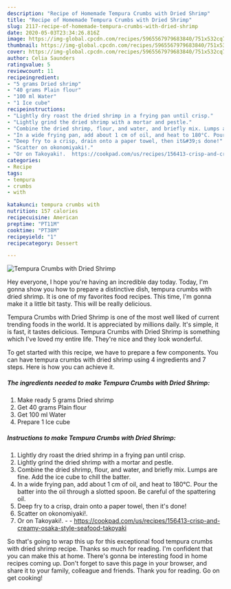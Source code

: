 ```yaml
---
description: "Recipe of Homemade Tempura Crumbs with Dried Shrimp"
title: "Recipe of Homemade Tempura Crumbs with Dried Shrimp"
slug: 2117-recipe-of-homemade-tempura-crumbs-with-dried-shrimp
date: 2020-05-03T23:34:26.816Z
image: https://img-global.cpcdn.com/recipes/5965567979683840/751x532cq70/tempura-crumbs-with-dried-shrimp-recipe-main-photo.jpg
thumbnail: https://img-global.cpcdn.com/recipes/5965567979683840/751x532cq70/tempura-crumbs-with-dried-shrimp-recipe-main-photo.jpg
cover: https://img-global.cpcdn.com/recipes/5965567979683840/751x532cq70/tempura-crumbs-with-dried-shrimp-recipe-main-photo.jpg
author: Celia Saunders
ratingvalue: 5
reviewcount: 11
recipeingredient:
- "5 grams Dried shrimp"
- "40 grams Plain flour"
- "100 ml Water"
- "1 Ice cube"
recipeinstructions:
- "Lightly dry roast the dried shrimp in a frying pan until crisp."
- "Lightly grind the dried shrimp with a mortar and pestle."
- "Combine the dried shrimp, flour, and water, and briefly mix. Lumps are fine. Add the ice cube to chill the batter."
- "In a wide frying pan, add about 1 cm of oil, and heat to 180°C. Pour the batter into the oil through a slotted spoon. Be careful of the spattering oil."
- "Deep fry to a crisp, drain onto a paper towel, then it&#39;s done!"
- "Scatter on okonomiyaki!."
- "Or on Takoyaki!.  https://cookpad.com/us/recipes/156413-crisp-and-creamy-osaka-style-seafood-takoyaki"
categories:
- Recipe
tags:
- tempura
- crumbs
- with

katakunci: tempura crumbs with 
nutrition: 157 calories
recipecuisine: American
preptime: "PT11M"
cooktime: "PT38M"
recipeyield: "1"
recipecategory: Dessert

---
```



![Tempura Crumbs with Dried Shrimp](https://img-global.cpcdn.com/recipes/5965567979683840/751x532cq70/tempura-crumbs-with-dried-shrimp-recipe-main-photo.jpg)

Hey everyone, I hope you're having an incredible day today. Today, I'm gonna show you how to prepare a distinctive dish, tempura crumbs with dried shrimp. It is one of my favorites food recipes. This time, I'm gonna make it a little bit tasty. This will be really delicious.

Tempura Crumbs with Dried Shrimp is one of the most well liked of current trending foods in the world. It is appreciated by millions daily. It's simple, it is fast, it tastes delicious. Tempura Crumbs with Dried Shrimp is something which I've loved my entire life. They're nice and they look wonderful.




To get started with this recipe, we have to prepare a few components. You can have tempura crumbs with dried shrimp using 4 ingredients and 7 steps. Here is how you can achieve it.

<!--inarticleads1-->

##### The ingredients needed to make Tempura Crumbs with Dried Shrimp:

1. Make ready 5 grams Dried shrimp
1. Get 40 grams Plain flour
1. Get 100 ml Water
1. Prepare 1 Ice cube




<!--inarticleads2-->

##### Instructions to make Tempura Crumbs with Dried Shrimp:

1. Lightly dry roast the dried shrimp in a frying pan until crisp.
1. Lightly grind the dried shrimp with a mortar and pestle.
1. Combine the dried shrimp, flour, and water, and briefly mix. Lumps are fine. Add the ice cube to chill the batter.
1. In a wide frying pan, add about 1 cm of oil, and heat to 180°C. Pour the batter into the oil through a slotted spoon. Be careful of the spattering oil.
1. Deep fry to a crisp, drain onto a paper towel, then it&#39;s done!
1. Scatter on okonomiyaki!.
1. Or on Takoyaki!. -  - https://cookpad.com/us/recipes/156413-crisp-and-creamy-osaka-style-seafood-takoyaki




So that's going to wrap this up for this exceptional food tempura crumbs with dried shrimp recipe. Thanks so much for reading. I'm confident that you can make this at home. There's gonna be interesting food in home recipes coming up. Don't forget to save this page in your browser, and share it to your family, colleague and friends. Thank you for reading. Go on get cooking!
